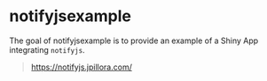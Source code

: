 
<!-- README.md is generated from README.Rmd. Please edit that file -->

# notifyjsexample

<!-- badges: start -->

<!-- badges: end -->

The goal of notifyjsexample is to provide an example of a Shiny App
integrating `notifyjs`.

> <https://notifyjs.jpillora.com/>
